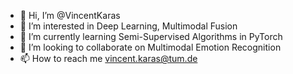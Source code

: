 - 👋 Hi, I’m @VincentKaras
- 👀 I’m interested in Deep Learning, Multimodal Fusion
- 🌱 I’m currently learning Semi-Supervised Algorithms in PyTorch
- 💞️ I’m looking to collaborate on Multimodal Emotion Recognition
- 📫 How to reach me vincent.karas@tum.de

<!---
VincentKaras/VincentKaras is a ✨ special ✨ repository because its `README.md` (this file) appears on your GitHub profile.
You can click the Preview link to take a look at your changes.
--->
